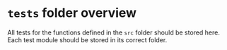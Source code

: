 # `tests` folder overview

All tests for the functions defined in the `src` folder should be stored here. Each test module should be stored in its correct folder.
